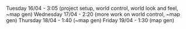 Tuesday 16/04 - 3:05 (project setup, world control, world look and feel, ~map gen)
Wednesday 17/04 - 2:20 (more work on world control, ~map gen)
Thursday 18/04 - 1:40 (~map gen)
Friday 19/04 - 1:30 (map gen)
